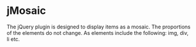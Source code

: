 jMosaic
=======

The jQuery plugin is designed to display items as a mosaic. 
The proportions of the elements do not change. As elements include the following: img, div, li etc.
